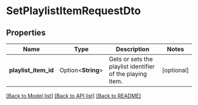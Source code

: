 # SetPlaylistItemRequestDto

## Properties

Name | Type | Description | Notes
------------ | ------------- | ------------- | -------------
**playlist_item_id** | Option<**String**> | Gets or sets the playlist identifier of the playing item. | [optional]

[[Back to Model list]](../README.md#documentation-for-models) [[Back to API list]](../README.md#documentation-for-api-endpoints) [[Back to README]](../README.md)


